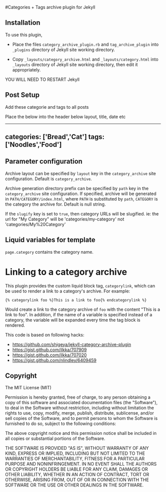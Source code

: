 #Categories + Tags archive plugin for Jekyll

## Installation

To use this plugin,

- Place the files `category_archive_plugin.rb` and `tag_archive_plugin` into `_plugins`
directory of Jekyll site working directory.

- Copy `_layouts/category_archive.html` and `_layouts/category.html` into `_layouts` directory of
Jekyll site working directory, then edit it appropriately.

YOU WILL NEED TO RESTART Jekyll

## Post Setup

Add these categorie and tags to all posts

Place the below into the header below layout, title, date etc

---
categories: ['Bread','Cat']
tags: ['Noodles','Food']
---

## Parameter configuration

Archive layout can be specified by `layout` key in the `category_archive`
site configuration. Default is `category_archive`.

Archive generation directory prefix can be specified by `path` key in the `category_archive`
site configuration. If specified, archive will be generated in
`PATH/CATEGORY/index.html`, where `PATH` is substituted by `path`, `CATEGORY` is the category
the archive for. Default is null string.

If the `slugify` key is set to `true`, then category URLs will be slugified.
ie: the url for "My Category" will be 'categories/my-category' not
'categories/My%20Category'

## Liquid variables for template

`page.category` contains the category name.

# Linking to a category archive

This plugin provides the custom liquid block tag, `categorylink`, which can be used to render a
link to a category's archive. For example:

```
{% categorylink foo %}This is a link to foo{% endcategorylink %}
```

Would create a link to the category archive of `foo` with the content "This is a link to foo". In
addition, if the name of a variable is specified instead of a category, the variable will be
expanded every time the tag block is rendered.

This code is based on following hacks:

- https://github.com/shigeya/jekyll-category-archive-plugin
- https://gist.github.com/ilkka/707909
- https://gist.github.com/ilkka/707020
- https://gist.github.com/nlindley/6409459

## Copyright

The MIT License (MIT)

Permission is hereby granted, free of charge, to any person obtaining a copy
of this software and associated documentation files (the "Software"), to deal
in the Software without restriction, including without limitation the rights
to use, copy, modify, merge, publish, distribute, sublicense, and/or sell
copies of the Software, and to permit persons to whom the Software is
furnished to do so, subject to the following conditions:

The above copyright notice and this permission notice shall be included in all
copies or substantial portions of the Software.

THE SOFTWARE IS PROVIDED "AS IS", WITHOUT WARRANTY OF ANY KIND, EXPRESS OR
IMPLIED, INCLUDING BUT NOT LIMITED TO THE WARRANTIES OF MERCHANTABILITY,
FITNESS FOR A PARTICULAR PURPOSE AND NONINFRINGEMENT. IN NO EVENT SHALL THE
AUTHORS OR COPYRIGHT HOLDERS BE LIABLE FOR ANY CLAIM, DAMAGES OR OTHER
LIABILITY, WHETHER IN AN ACTION OF CONTRACT, TORT OR OTHERWISE, ARISING FROM,
OUT OF OR IN CONNECTION WITH THE SOFTWARE OR THE USE OR OTHER DEALINGS IN THE
SOFTWARE.
